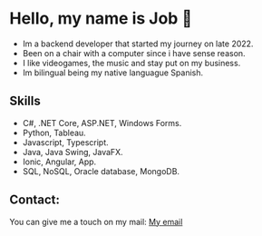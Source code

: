 # Hello, my name is Job 👋
- Im a backend developer that started my journey on late 2022.
- Been on a chair with a computer since i have sense reason.
- I like videogames, the music and stay put on my business.
- Im bilingual being my native languague Spanish.
## Skills 
- C#, .NET Core, ASP.NET, Windows Forms.
- Python, Tableau.
- Javascript, Typescript.
- Java, Java Swing, JavaFX.
- Ionic, Angular, App.
- SQL, NoSQL, Oracle database, MongoDB.
## Contact:
You can give me a touch on my mail: [My email](mailto:jobperez30825@gmail.com)


<!--
**darkwister/darkwister** is a ✨ _special_ ✨ repository because its `README.md` (this file) appears on your GitHub profile.

Here are some ideas to get you started:

- 🔭 I’m currently working on ...
- 🌱 I’m currently learning ...
- 👯 I’m looking to collaborate on ...
- 🤔 I’m looking for help with ...
- 💬 Ask me about ...
- 📫 How to reach me: ...
- 😄 Pronouns: ...
- ⚡ Fun fact: ...
-->
